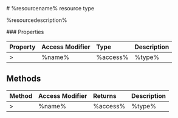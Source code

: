 <object>
# %resourcename% resource type

%resourcedescription%

</object>

<property>
### Properties

| Property	   | Access Modifier | Type	| Description|
|:-------------|:----|:-------|:-----------|
>|%name%      | %access% | %type% | %description% |

</property>

<method>

## Methods

| Method	   | Access Modifier | Returns	| Description|
|:-------------|:----|:-------|:-----------|
>|%name%      | %access% | %type% | %description% |


</method>
